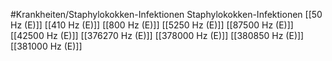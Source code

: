 #Krankheiten/Staphylokokken-Infektionen
Staphylokokken-Infektionen
[[50 Hz (E)]]
[[410 Hz (E)]]
[[800 Hz (E)]]
[[5250 Hz (E)]]
[[87500 Hz (E)]]
[[42500 Hz (E)]]
[[376270 Hz (E)]]
[[378000 Hz (E)]]
[[380850 Hz (E)]]
[[381000 Hz (E)]]